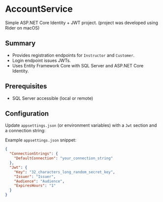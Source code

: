 # AccountService

Simple ASP.NET Core Identity + JWT project.
(project was developed using Rider on macOS)

## Summary
- Provides registration endpoints for `Instructor` and `Customer`.
- Login endpoint issues JWTs.
- Uses Entity Framework Core with SQL Server and ASP.NET Core Identity.

## Prerequisites
- SQL Server accessible (local or remote)

## Configuration
Update `appsettings.json` (or environment variables) with a `Jwt` section and a connection string:

Example `appsettings.json` snippet:
```json
{
  "ConnectionStrings": {
    "DefaultConnection": "your_connection_string"
  },
  "Jwt": {
    "Key": "32_characters_long_random_secret_key",
    "Issuer": "Issuer",
    "Audience": "Audience",
    "ExpiresHours": "1"
  }
}